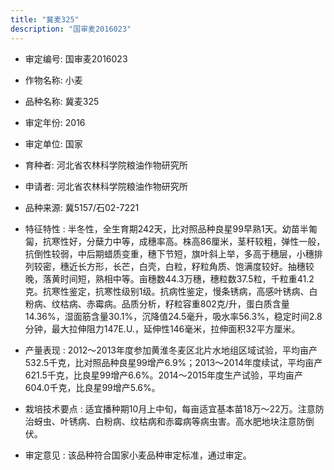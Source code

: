 ```yaml
---
title: "冀麦325"
description: "国审麦2016023"
---
```

* 审定编号:  国审麦2016023

*  作物名称:  小麦

*  品种名称:  冀麦325

*  审定年份:  2016

*  审定单位:  国家

* 育种者:  河北省农林科学院粮油作物研究所

*  申请者:  河北省农林科学院粮油作物研究所

*  品种来源:  冀5157/石02-7221

*  特征特性 : 
半冬性，全生育期242天，比对照品种良星99早熟1天。幼苗半匍匐，抗寒性好，分蘖力中等，成穗率高。株高86厘米，茎秆较粗，弹性一般，抗倒性较弱，中后期蜡质变重，穗下节短，旗叶斜上举，多高于穗层，小穗排列较密，穗近长方形，长芒，白壳，白粒，籽粒角质、饱满度较好。抽穗较晚，落黄时间短，熟相中等。亩穗数44.3万穗，穗粒数37.5粒，千粒重41.2克。抗寒性鉴定，抗寒性级别1级。抗病性鉴定，慢条锈病，高感叶锈病、白粉病、纹枯病、赤霉病。品质分析，籽粒容重802克/升，蛋白质含量14.36%，湿面筋含量30.1%，沉降值24.5毫升，吸水率56.3%，稳定时间2.8分钟，最大拉伸阻力147E.U.，延伸性146毫米，拉伸面积32平方厘米。
 
*  产量表现 : 
2012～2013年度参加黄淮冬麦区北片水地组区域试验，平均亩产532.5千克，比对照品种良星99增产6.9%；2013～2014年度续试，平均亩产621.5千克，比良星99增产6.6%。2014～2015年度生产试验，平均亩产604.0千克，比良星99增产5.6%。

*  栽培技术要点 : 
适宜播种期10月上中旬，每亩适宜基本苗18万～22万。注意防治蚜虫、叶锈病、白粉病、纹枯病和赤霉病等病虫害。高水肥地块注意防倒伏。

*  审定意见 : 
该品种符合国家小麦品种审定标准，通过审定。
